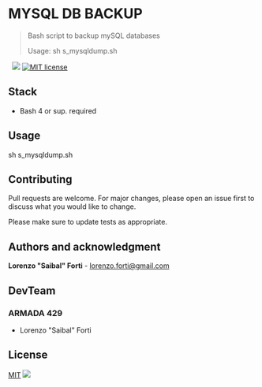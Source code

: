 # MYSQL DB BACKUP

> Bash script to backup mySQL databases
>
> Usage: sh s_mysqldump.sh

&nbsp;
![](https://img.shields.io/badge/Made%20with%20love%20and%20with-bash-blue) [![MIT license](https://img.shields.io/badge/License-MIT-green.svg)](https://lbesson.mit-license.org/)

## Stack

- Bash 4 or sup. required

## Usage

sh s_mysqldump.sh

## Contributing

Pull requests are welcome. For major changes, please open an issue first to discuss what you would like to change.

Please make sure to update tests as appropriate.

## Authors and acknowledgment

**Lorenzo "Saibal" Forti** - <lorenzo.forti@gmail.com>

## DevTeam

### ARMADA 429

* Lorenzo "Saibal" Forti

## License

[MIT](https://choosealicense.com/licenses/mit/)
![](https://img.shields.io/badge/License-Copyright%20Engagigo%20srl%20--%20All%20Rights%20Reserved-red)


